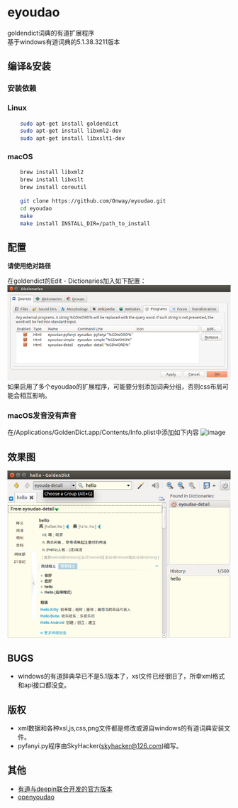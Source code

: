 # eyoudao
goldendict词典的有道扩展程序  
基于windows有道词典的5.1.38.3211版本  

## 编译&安装
### 安装依赖
### Linux
```sh
	sudo apt-get install goldendict
	sudo apt-get install libxml2-dev
	sudo apt-get install libxslt1-dev
```

### macOS
```sh
	brew install libxml2
	brew install libxslt
	brew install coreutil
```

```sh
	git clone https://github.com/Onway/eyoudao.git
	cd eyoudao
	make
	make install INSTALL_DIR=/path_to_install
```

## 配置
**请使用绝对路径**

在goldendict的Edit - Dictionaries加入如下配置：
![image](https://github.com/Onway/eyoudao/raw/master/img/setting.png)  
如果启用了多个eyoudao的扩展程序，可能要分别添加词典分组，否则css布局可能会相互影响。

### macOS发音没有声音
在/Applications/GoldenDict.app/Contents/Info.plist中添加如下内容
![image](https://github.com/Onway/eyoudao/raw/master/img/mod_plist.png)

## 效果图
![image](https://github.com/Onway/eyoudao/raw/master/img/preview.png)

## BUGS
* windows的有道辞典早已不是5.1版本了，xsl文件已经很旧了，所幸xml格式和api接口都没变。

## 版权
* xml数据和各种xsl,js,css,png文件都是修改或源自windows的有道词典安装文件。  
* pyfanyi.py程序由SkyHacker(skyhacker@126.com)编写。  

## 其他
* [有道与deepin联合开发的官方版本](http://cidian.youdao.com/index-linux.html)
* [openyoudao](http://www.openyoudao.org/)
